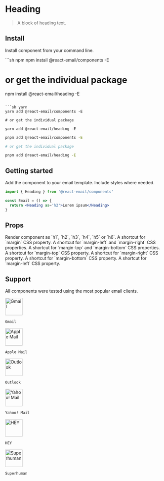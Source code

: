# Heading

> A block of heading text.

## Install

Install component from your command line.

<CodeGroup>
  ```sh npm
  npm install @react-email/components -E

# or get the individual package

npm install @react-email/heading -E

````

```sh yarn
yarn add @react-email/components -E

# or get the individual package

yarn add @react-email/heading -E
````

```sh pnpm
pnpm add @react-email/components -E

# or get the individual package

pnpm add @react-email/heading -E
```

</CodeGroup>

## Getting started

Add the component to your email template. Include styles where needed.

```jsx
import { Heading } from '@react-email/components'

const Email = () => {
  return <Heading as='h2'>Lorem ipsum</Heading>
}
```

## Props

<ResponseField name="as" type="string" default="h1">
  Render component as `h1`, `h2`, `h3`, `h4`, `h5` or `h6`.
</ResponseField>

<ResponseField name="m" type="string">
  A shortcut for `margin` CSS property.
</ResponseField>

<ResponseField name="mx" type="string">
  A shortcut for `margin-left` and `margin-right` CSS properties.
</ResponseField>

<ResponseField name="my" type="string">
  A shortcut for `margin-top` and `margin-bottom` CSS properties.
</ResponseField>

<ResponseField name="mt" type="string">
  A shortcut for `margin-top` CSS property.
</ResponseField>

<ResponseField name="mr" type="string">
  A shortcut for `margin-right` CSS property.
</ResponseField>

<ResponseField name="mb" type="string">
  A shortcut for `margin-bottom` CSS property.
</ResponseField>

<ResponseField name="ml" type="string">
  A shortcut for `margin-left` CSS property.
</ResponseField>

## Support

All components were tested using the most popular email clients.

<div
  role="list"
  className="grid py-2 list-none border rounded-xl text-sm"
  style={{
  gridTemplateColumns: 'repeat(auto-fit, minmax(100px, 1fr))',
  columnGap: '0.5rem',
  borderColor: 'rgb(30 41 59/1)'
}}
>
  <div className="text-center block not-prose group relative my-2 ring-2 ring-transparent overflow-hidden">
    <img src="https://react.email/static/icons/gmail.svg" width="56px" height="56px" alt="Gmail" className="mx-auto mb-1" />

    Gmail

  </div>

  <div className="text-center block not-prose group relative my-2 ring-2 ring-transparent overflow-hidden">
    <img src="https://react.email/static/icons/apple-mail.svg" width="56px" height="56px" alt="Apple Mail" className="mx-auto mb-1" />

    Apple Mail

  </div>

  <div className="text-center block not-prose group relative my-2 ring-2 ring-transparent overflow-hidden">
    <img src="https://react.email/static/icons/outlook.svg" width="56px" height="56px" alt="Outlook" className="mx-auto mb-1" />

    Outlook

  </div>

  <div className="text-center block not-prose group relative my-2 ring-2 ring-transparent overflow-hidden">
    <img src="https://react.email/static/icons/yahoo-mail.svg" width="56px" height="56px" alt="Yahoo! Mail" className="mx-auto mb-1" />

    Yahoo! Mail

  </div>

  <div className="text-center block not-prose group relative my-2 ring-2 ring-transparent overflow-hidden">
    <img src="https://react.email/static/icons/hey.svg" width="56px" height="56px" alt="HEY" className="mx-auto mb-1" />

    HEY

  </div>

  <div className="text-center block not-prose group relative my-2 ring-2 ring-transparent overflow-hidden">
    <img src="https://react.email/static/icons/superhuman.svg" width="56px" height="56px" alt="Superhuman" className="mx-auto mb-1" />

    Superhuman

  </div>
</div>
